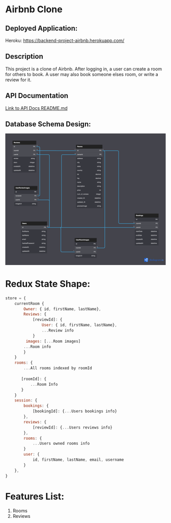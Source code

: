 # Airbnb Clone

## Deployed Application:

Heroku: https://backend-project-airbnb.herokuapp.com/

## Description

This project is a clone of Airbnb.
After logging in, a user can create a room for others to book.
A user may also book someone elses room, or write a review for it.

## API Documentation

[Link to API Docs README.md](./backend/README.md)

## Database Schema Design:

![Database Blueprint](./images//db-blueprint.png)

# Redux State Shape:

```js
store = {
    currentRoom {
        Owner: { id, firstName, lastName},
        Reviews: {
            [reviewId]: {
                User: { id, firstName, lastName},
                ...Review info
            }
         images: [...Room images]
        ...Room info
        }
    }
    rooms: {
        ...All rooms indexed by roomId

       [roomId]: {
           ...Room Info
       }
    }
    session: {
        bookings: {
            [bookingId]: {...Users bookings info}
        },
        reviews: {
            [reviewId]: {...Users reviews info}
        },
        rooms: {
            ...Users owned rooms info
        }
        user: {
            id, firstName, lastName, email, username
        }
    },
}
```

# Features List:

1. Rooms
2. Reviews
 <!-- 3. Bookings
3. Favorites -->
